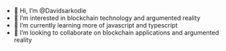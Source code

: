 - 👋 Hi, I’m @Davidsarkodie
- 👀 I’m interested in blockchain technology and argumented reality
- 🌱 I’m currently learning more of javascript and typescript
- 💞️ I’m looking to collaborate on blockchain applications and argumented reality

<!---
Davidsarkodie/Davidsarkodie is a ✨ special ✨ repository because its `README.md` (this file) appears on your GitHub profile.
You can click the Preview link to take a look at your changes.
--->
